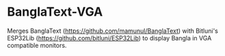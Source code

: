 # BanglaText-VGA
Merges BanglaText (https://github.com/mamunul/BanglaText) with Bitluni's ESP32Lib (https://github.com/bitluni/ESP32Lib) to display Bangla in VGA compatible monitors.
